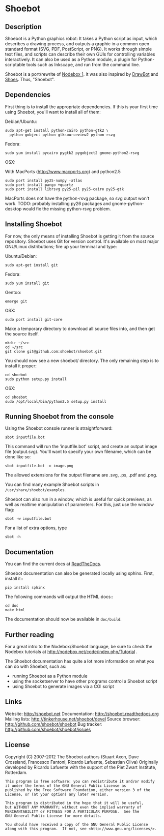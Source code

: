 Shoebot
=======

Description
-----------

Shoebot is a Python graphics robot: It takes a Python script as input, which describes a drawing process, and outputs a graphic in a common open standard format (SVG, PDF, PostScript, or PNG). It works through simple text files, and scripts can describe their own GUIs for controlling variables interactively. It can also be used as a Python module, a plugin for Python-scriptable tools such as Inkscape, and run from the command line. 

Shoebot is a port/rewrite of [Nodebox 1](http://nodebox.net/code/index.php/Home). It was also inspired by [DrawBot](http://drawbot.com) and [Shoes](http://shoesrb.com/). Thus, "Shoebot".

Dependencies
------------

First thing is to install the appropriate dependencies. If this is your first time using Shoebot, you'll want to install all of them:

Debian/Ubuntu:

    sudo apt-get install python-cairo python-gtk2 \
      python-gobject python-gtksourceview2 python-rsvg

Fedora:

    sudo yum install pycairo pygtk2 pygobject2 gnome-python2-rsvg

OSX:

With MacPorts (http://www.macports.org) and python2.5

    sudo port install py25-numpy -atlas
    sudo port install pango +quartz
    sudo port install librsvg py25-pil py25-cairo py25-gtk

MacPorts does not have the python-rsvg package, so svg output won't work.
TODO: probably installing py26 packages and gnome-python-desktop would fix the missing python-rsvg problem.

Installing Shoebot
------------------

For now, the only means of installing Shoebot is getting it from the source repository. Shoebot uses Git for version control. It's available on most major GNU/Linux distributions; fire up your terminal and type:

Ubuntu/Debian:

    sudo apt-get install git

Fedora:

    sudo yum install git

Gentoo:

    emerge git

OSX:

    sudo port install git-core

Make a temporary directory to download all source files into, and then get the source itself.

    mkdir ~/src
    cd ~/src
    git clone git@github.com:shoebot/shoebot.git

You should now see a new shoebot/ directory. The only remaining step is to install it proper:

    cd shoebot
    sudo python setup.py install

OSX:

    cd shoebot
    sudo /opt/local/bin/python2.5 setup.py install


Running Shoebot from the console
--------------------------------

Using the Shoebot console runner is straightforward:

    sbot inputfile.bot

This command will run the 'inputfile.bot' script, and create an output image
file (output.svg). You'll want to specify your own filename, which can be
done like so:

    sbot inputfile.bot -o image.png

The allowed extensions for the output filename are .svg, .ps, .pdf and .png.

You can find many example Shoebot scripts in `/usr/share/shoebot/examples`.

Shoebot can also run in a window, which is useful for quick previews, as well
as realtime manipulation of parameters. For this, just use the window flag:

    sbot -w inputfile.bot

For a list of extra options, type

    sbot -h


Documentation
-------------

You can find the current docs at [ReadTheDocs](http://shoebot.readthedocs.org/).

Shoebot documentation can also be generated locally using sphinx. First, install it::

    pip install sphinx

The following commands will output the HTML docs::
  
    cd doc
    make html 

The documentation should now be available in `doc/build`.


Further reading
---------------

For a great intro to the Nodebox/Shoebot language, be sure to check the Nodebox tutorials at http://nodebox.net/code/index.php/Tutorial .

The Shoebot documentation has quite a lot more information on what you can do with Shoebot, such as:

  * running Shoebot as a Python module
  * using the socketserver to have other programs control a Shoebot script
  * using Shoebot to generate images via a CGI script


Links
-----

Website:             http://shoebot.net
Documentation:       http://shoebot.readthedocs.org
Mailing lists:       http://tinkerhouse.net/shoebot/devel
Source browser:	     http://github.com/shoebot/shoebot
Bug tracker:         http://github.com/shoebot/shoebot/issues


License
-------

Copyright (C) 2007-2012 The Shoebot authors (Stuart Axon, Dave Crossland, Francesco Fantoni, Ricardo Lafuente, Sebastian Oliva)
Originally developed by Ricardo Lafuente with the support of the Piet Zwart Institute, Rotterdam.

    This program is free software: you can redistribute it and/or modify
    it under the terms of the GNU General Public License as
    published by the Free Software Foundation, either version 3 of the
    License, or (at your option) any later version.

    This program is distributed in the hope that it will be useful,
    but WITHOUT ANY WARRANTY; without even the implied warranty of
    MERCHANTABILITY or FITNESS FOR A PARTICULAR PURPOSE.  See the
    GNU General Public License for more details.

    You should have received a copy of the GNU General Public License
    along with this program.  If not, see <http://www.gnu.org/licenses/>.


